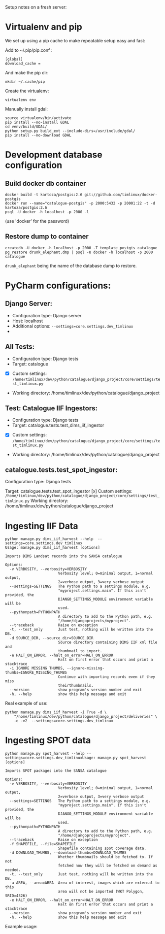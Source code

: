 Setup notes on a fresh server:

# Virtualenv and pip

We set up using a pip cache to make repeatable setup easy and fast:

Add to ~/.pip/pip.conf :

```
[global]
download_cache =
```

And make the pip dir:

```
mkdir ~/.cache/pip
```


Create the virtualenv:

```
virtualenv env
```

Manually install gdal:

```
source virtualenv/bin/activate
pip install --no-install GDAL
cd venv/build/GDAL/
python setup.py build_ext --include-dirs=/usr/include/gdal/
pip install --no-download GDAL
```


# Development database configuration

## Build docker db container

```
docker build -t kartoza/postgis:2.6 git://github.com/timlinux/docker-postgis
docker run --name="catalogue-postgis" -p 2000:5432 -p 20001:22 -t -d kartoza/postgis:2.6
psql -U docker -h localhost -p 2000 -l
```

(use 'docker' for the password)

## Restore dump to container

```
createdb -U docker -h localhost -p 2000 -T template_postgis catalogue
pg_restore drunk_elephant.dmp | psql -U docker -h localhost -p 2000 catalogue
```

``drunk_elephant`` being the name of the database dump to restore.


# PyCharm configurations:

## Django Server:

* Configuration type: Django server
* Host: localhost
* Additional options: ``--settings=core.settings.dev_timlinux``
*


## All Tests:

* Configuration type: Django tests
* Target: catalogue
* [x] Custom settings: ``/home/timlinux/dev/python/catalogue/django_project/core/settings/test_timlinux.py``
* Working directory: /home/timlinux/dev/python/catalogue/django_project

## Test: Catalogue IIF Ingestors:

* Configuration type: Django tests
* Target: catalogue.tests.test_dims_iif_ingestor
* [x] Custom settings: ``/home/timlinux/dev/python/catalogue/django_project/core/settings/test_timlinux.py``
* Working directory: /home/timlinux/dev/python/catalogue/django_project



## catalogue.tests.test_spot_ingestor:

Configuration type: Django tests

Target: catalogue.tests.test_spot_ingestor
[x] Custom settings: ``/home/timlinux/dev/python/catalogue/django_project/core/settings/test_timlinux.py``
Working directory: /home/timlinux/dev/python/catalogue/django_project


# Ingesting IIF Data

```
python manage.py dims_iif_harvest --help  --settings=core.settings.dev_timlinux
Usage: manage.py dims_iif_harvest [options]

Imports DIMS Landsat records into the SANSA catalogue

Options:
  -v VERBOSITY, --verbosity=VERBOSITY
                        Verbosity level; 0=minimal output, 1=normal output,
                        2=verbose output, 3=very verbose output
  --settings=SETTINGS   The Python path to a settings module, e.g.
                        "myproject.settings.main". If this isn't provided, the
                        DJANGO_SETTINGS_MODULE environment variable will be
                        used.
  --pythonpath=PYTHONPATH
                        A directory to add to the Python path, e.g.
                        "/home/djangoprojects/myproject".
  --traceback           Raise on exception
  -t, --test_only       Just test, nothing will be written into the DB.
  -d SOURCE_DIR, --source_dir=SOURCE_DIR
                        Source directory containing DIMS IIF xml file and
                        thumbnail to import.
  -e HALT_ON_ERROR, --halt_on_error=HALT_ON_ERROR
                        Halt on first error that occurs and print a stacktrace
  -i IGNORE_MISSING_THUMBS, --ignore-missing-thumbs=IGNORE_MISSING_THUMBS
                        Continue with importing records even if they miss
                        theirthumbnails.
  --version             show program's version number and exit
  -h, --help            show this help message and exit

```

Real example of use:

```
python manage.py dims_iif_harvest -i True -d \
    "/home/timlinux/dev/python/catalogue/django_project/deliveries" \
    -e -v2  --settings=core.settings.dev_timlinux
```

# Ingesting SPOT data

```
python manage.py spot_harvest --help --settings=core.settings.dev_timlinuxUsage: manage.py spot_harvest [options]

Imports SPOT packages into the SANSA catalogue

Options:
  -v VERBOSITY, --verbosity=VERBOSITY
                        Verbosity level; 0=minimal output, 1=normal output,
                        2=verbose output, 3=very verbose output
  --settings=SETTINGS   The Python path to a settings module, e.g.
                        "myproject.settings.main". If this isn't provided, the
                        DJANGO_SETTINGS_MODULE environment variable will be
                        used.
  --pythonpath=PYTHONPATH
                        A directory to add to the Python path, e.g.
                        "/home/djangoprojects/myproject".
  --traceback           Raise on exception
  -f SHAPEFILE, --file=SHAPEFILE
                        Shapefile containing spot coverage data.
  -d DOWNLOAD_THUMBS, --download-thumbs=DOWNLOAD_THUMBS
                        Whether thumbnails should be fetched to. If not
                        fetched now they will be fetched on demand as needed.
  -t, --test_only       Just test, nothing will be written into the DB.
  -a AREA, --area=AREA  Area of interest, images which are external to this
                        area will not be imported (WKT Polygon, SRID=4326)
  -e HALT_ON_ERROR, --halt_on_error=HALT_ON_ERROR
                        Halt on first error that occurs and print a stacktrace
  --version             show program's version number and exit
  -h, --help            show this help message and exit
```

Example usage:

```

```

